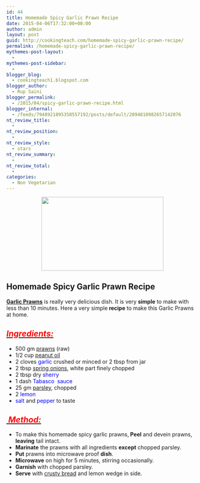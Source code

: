 ```yaml
---
id: 44
title: Homemade Spicy Garlic Prawn Recipe
date: 2015-04-06T17:32:00+00:00
author: admin
layout: post
guid: http://cookingteach.com/homemade-spicy-garlic-prawn-recipe/
permalink: /homemade-spicy-garlic-prawn-recipe/
mythemes-post-layout:
  - 
mythemes-post-sidebar:
  - 
blogger_blog:
  - cookingteach1.blogspot.com
blogger_author:
  - Rup Saini
blogger_permalink:
  - /2015/04/spicy-garlic-prawn-recipe.html
blogger_internal:
  - /feeds/7948921895358557192/posts/default/2094810982657142076
nt_review_title:
  - 
nt_review_position:
  - 
nt_review_style:
  - stars
nt_review_summary:
  - 
nt_review_total:
  - 
categories:
  - Non Vegetarian
---
```

<p style="clear: both; text-align: center;">
</p>

<p style="clear: both; text-align: center;">
  <a style="margin-left: 1em; margin-right: 1em;" href="http://4.bp.blogspot.com/-4I7cRX-2_7k/VSK5RvOa3eI/AAAAAAAAANs/lP0mNHyf078/s1600/CrispyGarlicParsleyPrawns-540.jpg"><img src="http://4.bp.blogspot.com/-4I7cRX-2_7k/VSK5RvOa3eI/AAAAAAAAANs/lP0mNHyf078/s1600/CrispyGarlicParsleyPrawns-540.jpg" alt="" width="320" height="193" border="0" /></a>
</p>

<h2 dir="ltr" style="text-align: left;">
  Homemade Spicy Garlic Prawn Recipe<br /> <b></b>
</h2>

<p dir="ltr" style="text-align: left;">
  <b><a class="zem_slink" title="Chili-Garlic Prawns" href="http://www.williams-sonoma.com/recipe/chili-garlic-prawns.html" target="_blank" rel="williamssonoma">Garlic Prawns</a></b> is really very delicious dish. It is very <b>simple</b> to make with less than 10 minutes. Here a very simple<b> recipe</b> to make this Garlic Prawns at home.</p> 
  
  <h2 style="text-align: left;">
    <b><i><u><span style="color: red;">Ingredients:</span></u></i></b>
  </h2>
  
  <ul style="text-align: left;">
    <li>
      500 gm <span style="color: blue;"><a class="zem_slink" title="Prawn" href="http://en.wikipedia.org/wiki/Prawn" target="_blank" rel="wikipedia">prawns</a></span> (raw)
    </li>
    <li>
      1/2 cup <span style="color: blue;"><a class="zem_slink" title="Peanut oil" href="http://en.wikipedia.org/wiki/Peanut_oil" target="_blank" rel="wikipedia">peanut oil</a></span>
    </li>
    <li>
      2 cloves <span style="color: blue;">garlic</span> crushed or minced or 2 tbsp from jar
    </li>
    <li>
      2 tbsp <span style="color: blue;"><a class="zem_slink" title="Scallion" href="http://en.wikipedia.org/wiki/Scallion" target="_blank" rel="wikipedia">spring onions</a></span>, white part finely chopped
    </li>
    <li>
      2 tbsp dry<span style="color: blue;"> sherry</span>
    </li>
    <li>
      1 dash <span style="color: blue;">Tabasco  sauce</span>
    </li>
    <li>
      25 gm <span style="color: blue;"><a class="zem_slink" title="Parsley" href="http://en.wikipedia.org/wiki/Parsley" target="_blank" rel="wikipedia">parsley</a></span>, chopped
    </li>
    <li>
      2 <span style="color: blue;">lemon</span>
    </li>
    <li>
      <span style="color: blue;">salt</span> and <span style="color: blue;">pepper</span> to taste
    </li>
  </ul>
  
  <h2 style="text-align: left;">
    <b><i><u><span style="color: red;"> Method:</span></u></i></b>
  </h2>
  
  <ul style="text-align: left;">
    <li>
      To make this homemade spicy garlic prawns,<b> Peel</b> and devein prawns,<b> leaving</b> tail intact.
    </li>
    <li>
      <b>Marinate</b> the prawns with all ingredients <b>except</b> chopped parsley.
    </li>
    <li>
      <b>Put</b> prawns into microwave proof <b>dish</b>.
    </li>
    <li>
      <b>Microwave</b> on high for 5 minutes, stirring occasionally.
    </li>
    <li>
      <b>Garnish</b> with chopped parsley.
    </li>
    <li>
      <b>Serve</b> with <a class="zem_slink" title="Bread" href="http://en.wikipedia.org/wiki/Bread" target="_blank" rel="wikipedia">crusty bread</a> and lemon wedge in side.
    </li>
  </ul>
</p>